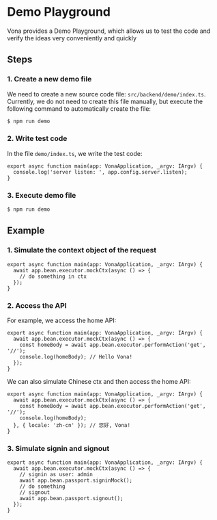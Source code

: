 # Demo Playground

Vona provides a Demo Playground, which allows us to test the code and verify the ideas very conveniently and quickly

## Steps

### 1. Create a new demo file

We need to create a new source code file: `src/backend/demo/index.ts`. Currently, we do not need to create this file manually, but execute the following command to automatically create the file:

``` bash
$ npm run demo
```

### 2. Write test code

In the file `demo/index.ts`, we write the test code:

``` typescript{2}
export async function main(app: VonaApplication, _argv: IArgv) {
  console.log('server listen: ', app.config.server.listen);
}
```

### 3. Execute demo file

``` bash
$ npm run demo
```

## Example

### 1. Simulate the context object of the request

``` typescript{2-4}
export async function main(app: VonaApplication, _argv: IArgv) {
  await app.bean.executor.mockCtx(async () => {
    // do something in ctx
  });
}
```

### 2. Access the API

For example, we access the home API:

``` typescript{3-4}
export async function main(app: VonaApplication, _argv: IArgv) {
  await app.bean.executor.mockCtx(async () => {
    const homeBody = await app.bean.executor.performAction('get', '//');
    console.log(homeBody); // Hello Vona!
  });
}
```

We can also simulate Chinese ctx and then access the home API:

``` typescript{3-5}
export async function main(app: VonaApplication, _argv: IArgv) {
  await app.bean.executor.mockCtx(async () => {
    const homeBody = await app.bean.executor.performAction('get', '//');
    console.log(homeBody);
  }, { locale: 'zh-cn' }); // 您好, Vona!
}
```

### 3. Simulate signin and signout

``` typescript{3-7}
export async function main(app: VonaApplication, _argv: IArgv) {
  await app.bean.executor.mockCtx(async () => {
    // signin as user: admin
    await app.bean.passport.signinMock();
    // do something
    // signout
    await app.bean.passport.signout();
  });
}
```